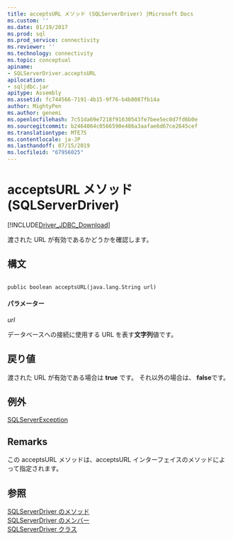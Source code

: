 ```yaml
---
title: acceptsURL メソッド (SQLServerDriver) |Microsoft Docs
ms.custom: ''
ms.date: 01/19/2017
ms.prod: sql
ms.prod_service: connectivity
ms.reviewer: ''
ms.technology: connectivity
ms.topic: conceptual
apiname:
- SQLServerDriver.acceptsURL
apilocation:
- sqljdbc.jar
apitype: Assembly
ms.assetid: fc744566-7191-4b15-9f76-b4b8087fb14a
author: MightyPen
ms.author: genemi
ms.openlocfilehash: 7c51da69e7218f91630543fe7bee5ec0d7fd6b0e
ms.sourcegitcommit: b2464064c0566590e486a3aafae6d67ce2645cef
ms.translationtype: MTE75
ms.contentlocale: ja-JP
ms.lasthandoff: 07/15/2019
ms.locfileid: "67956025"
---
```

# <a name="acceptsurl-method-sqlserverdriver"></a>acceptsURL メソッド (SQLServerDriver)
[!INCLUDE[Driver_JDBC_Download](../../../includes/driver_jdbc_download.md)]

  渡された URL が有効であるかどうかを確認します。  
  
## <a name="syntax"></a>構文  
  
```  
  
public boolean acceptsURL(java.lang.String url)  
```  
  
#### <a name="parameters"></a>パラメーター  
 *url*  
  
 データベースへの接続に使用する URL を表す**文字列**値です。  
  
## <a name="return-value"></a>戻り値  
 渡された URL が有効である場合は **true** です。 それ以外の場合は、 **false**です。  
  
## <a name="exceptions"></a>例外  
 [SQLServerException](../../../connect/jdbc/reference/sqlserverexception-class.md)  
  
## <a name="remarks"></a>Remarks  
 この acceptsURL メソッドは、acceptsURL インターフェイスのメソッドによって指定されます。  
  
## <a name="see-also"></a>参照  
 [SQLServerDriver のメソッド](../../../connect/jdbc/reference/sqlserverdriver-methods.md)   
 [SQLServerDriver のメンバー](../../../connect/jdbc/reference/sqlserverdriver-members.md)   
 [SQLServerDriver クラス](../../../connect/jdbc/reference/sqlserverdriver-class.md)  
  
  
